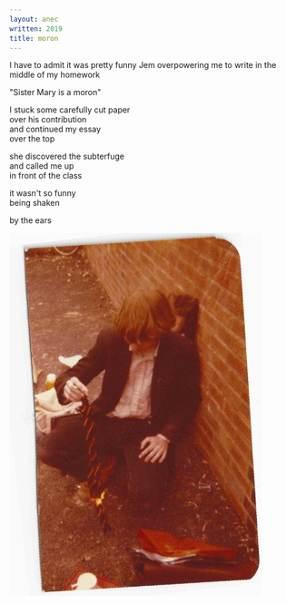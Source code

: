 ```yaml
---
layout: anec
written: 2019
title: moron
---
```


<div class="poem">
I have to admit  
it was pretty funny  
Jem overpowering me  
to write in the middle  
of my homework  


"Sister Mary is a moron"  


I stuck some carefully cut paper  
over his contribution  
and continued my essay  
over the top  


she discovered the subterfuge  
and called me up  
in front of the class  


it wasn't so funny  
being shaken  


by the ears
</div>

![tie burning](/assets/images/bio/hcTieBurn1980.jpeg "burning my tie on the last day of school")

